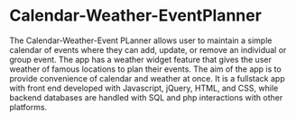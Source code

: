 # Calendar-Weather-EventPlanner
The Calendar-Weather-Event PLanner allows user to maintain a simple calendar of events where they can add, update, or remove an individual or group event. 
The app has a weather widget feature that gives the user weather of famous locations to plan their events. 
The aim of the app is to provide convenience of calendar and weather at once.
It is a fullstack app with front end developed with Javascript, jQuery, HTML, and CSS, while backend databases are handled with SQL and php interactions with other platforms.
